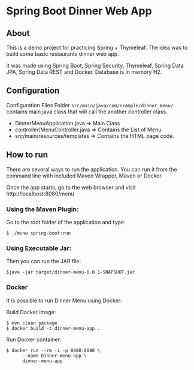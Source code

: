 # Spring Boot Dinner Web App

## About
This is a demo project for practicing Spring + Thymeleaf. The idea was to build some basic restaurants dinner web app.

It was made using Spring Boot, Spring Security, Thymeleaf, Spring Data JPA, Spring Data REST and Docker. Database is in memory H2.


## Configuration

Configuration Files
Folder `src/main/java/com/example/dinner_menu/` contains main java class that will call the another controller class.

- DinnerMenuApplication.java => Main Class
- controller/MenuController.java => Contains the List of Menu.
- src/main/resources/templates => Contains the HTML page code.

## How to run
There are several ways to run the application. You can run it from the command line with included Maven Wrapper, Maven or Docker.

Once the app starts, go to the web browser and visit http://localhost:8080/menu


### Using the Maven Plugin:

Go to the root folder of the application and type:
```
$ ./mvnw spring-boot:run
```

### Using Executable Jar:

Then you can run the JAR file:
```
$java -jar target/dinner-menu-0.0.1-SNAPSHOT.jar
```

### Docker

It is possible to run Dinner Menu using Docker:

Build Docker image:
```
$ mvn clean package
$ docker build -t dinner-menu-app .
```
Run Docker container:
```
$ docker run --rm -i -p 8080:8080 \
      --name Dinner-menu-app \
      dinner-menu-app
```
